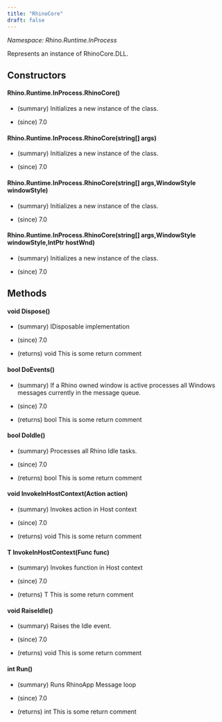 ```yaml
---
title: "RhinoCore"
draft: false
---
```


*Namespace: Rhino.Runtime.InProcess*

   Represents an instance of RhinoCore.DLL.
   
## Constructors
#### Rhino.Runtime.InProcess.RhinoCore()
- (summary) 
     Initializes a new instance of the  class.
     
- (since) 7.0
#### Rhino.Runtime.InProcess.RhinoCore(string[] args)
- (summary) 
     Initializes a new instance of the  class.
     
- (since) 7.0
#### Rhino.Runtime.InProcess.RhinoCore(string[] args,WindowStyle windowStyle)
- (summary) 
     Initializes a new instance of the  class.
     
- (since) 7.0
#### Rhino.Runtime.InProcess.RhinoCore(string[] args,WindowStyle windowStyle,IntPtr hostWnd)
- (summary) 
     Initializes a new instance of the  class.
     
- (since) 7.0
## Methods
#### void Dispose()
- (summary) 
     IDisposable implementation
     
- (since) 7.0
- (returns) void This is some return comment
#### bool DoEvents()
- (summary) 
     If a Rhino owned window is active processes all Windows messages currently in the message queue.
     
- (since) 7.0
- (returns) bool This is some return comment
#### bool DoIdle()
- (summary) 
     Processes all Rhino Idle tasks.
     
- (since) 7.0
- (returns) bool This is some return comment
#### void InvokeInHostContext(Action action)
- (summary) 
     Invokes action in Host context
     
- (since) 7.0
- (returns) void This is some return comment
#### T InvokeInHostContext(Func<T> func)
- (summary) 
     Invokes function in Host context
     
- (since) 7.0
- (returns) T This is some return comment
#### void RaiseIdle()
- (summary) 
     Raises the Idle event.
     
- (since) 7.0
- (returns) void This is some return comment
#### int Run()
- (summary) 
     Runs RhinoApp Message loop
     
- (since) 7.0
- (returns) int This is some return comment
